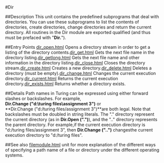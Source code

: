 
#Dir

##Description
This unit contains the predefined subprograms that deal with directories. You can use these subprograms to list the contents of directories, create directories, change directories and return the current directory.
All routines in the Dir module are exported qualified (and thus must be prefaced with "**Dir.**").



##Entry Points
[dir_open.html](**Open**) Opens a directory stream in order to get a listing of the directory contents.[dir_get.html](**Get**) Gets the next file name in the directory listing.[dir_getlong.html](**GetLong**) Gets the next file name and other information in the directory listing.[dir_close.html](**Close**) Closes the directory stream.[dir_create.html](**Create**) Creates a new directory.[dir_delete.html](**Delete**) Deletes a directory (must be empty).[dir_change.html](**Change**) Changes the current execution directory.[dir_current.html](**Current**) Returns the current execution directory.[dir_exists.html](**Exists**) Returns  whether a directory exists.



##Details
Path names in Turing can be expressed using either forward slashes or backslashes. For example, **Dir.Change ("d:\\turing files\\assignment 3")** or **Dir.Change ("d:/turing files/assignment 3")**are both legal. Note that backslashes must be doubled in string literals. The "." directory represent the current directory (as in **Dir.Open (".")**), and the ".." directory represents the parent directory. For example,if the current execution directory is "d:/turing files/assignment 3", then **Dir.Change ("..")** changesthe current execution directory to "d:/turing files".



##See also
[filemodule.html](**File**) unit for more explanation of the different ways of specifying a path name of a file or directory under the different operating systems.


